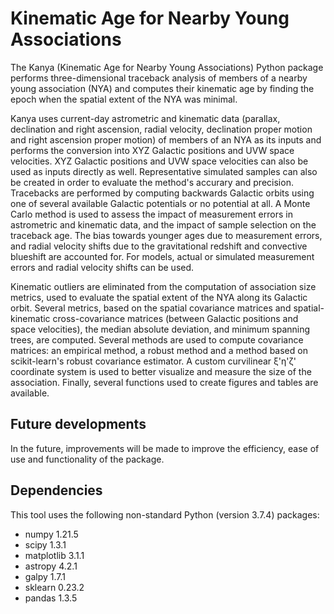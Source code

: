 Kinematic Age for Nearby Young Associations
===========================================

The Kanya (Kinematic Age for Nearby Young Associations) Python package performs three-dimensional traceback analysis of members of a nearby young association (NYA) and computes their kinematic age by finding the epoch when the spatial extent of the NYA was minimal.

Kanya uses current-day astrometric and kinematic data (parallax, declination and right ascension, radial velocity, declination proper motion and right ascension proper motion) of members of an NYA as its inputs and performs the conversion into XYZ Galactic positions and UVW space velocities. XYZ Galactic positions and UVW space velocities can also be used as inputs directly as well. Representative simulated samples can also be created in order to evaluate the method's accurary and precision. Tracebacks are performed by computing backwards Galactic orbits using one of several available Galactic potentials or no potential at all. A Monte Carlo method is used to assess the impact of measurement errors in astrometric and kinematic data, and the impact of sample selection on the traceback age. The bias towards younger ages due to measurement errors, and radial velocity shifts due to the gravitational redshift and convective blueshift are accounted for. For models, actual or simulated measurement errors and radial velocity shifts can be used.

Kinematic outliers are eliminated from the computation of association size metrics, used to evaluate the spatial extent of the NYA along its Galactic orbit. Several metrics, based on the spatial covariance matrices and spatial-kinematic cross-covariance matrices (between Galactic positions and space velocities), the median absolute deviation, and minimum spanning trees, are computed. Several methods are used to compute covariance matrices: an empirical method, a robust method and a method based on scikit-learn's robust covariance estimator. A custom curvilinear ξ'η'ζ' coordinate system is used to better visualize and measure the size of the association. Finally, several functions used to create figures and tables are available.

Future developments
-------------------

In the future, improvements will be made to improve the efficiency, ease of use and functionality of the package.

Dependencies
------------

This tool uses the following non-standard Python (version 3.7.4) packages:

- numpy 1.21.5
- scipy 1.3.1
- matplotlib 3.1.1
- astropy 4.2.1
- galpy 1.7.1
- sklearn 0.23.2
- pandas 1.3.5
